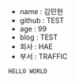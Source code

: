 - name : 김민현
- github : TEST
- age : 99
- blog : TEST
- 회사 : HAE
- 부서 : TRAFFIC

```
HELLO WORLD
```